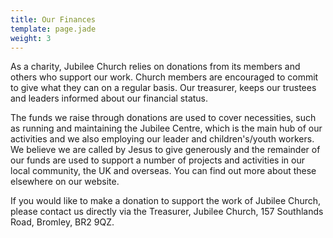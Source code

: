 ```yaml
---
title: Our Finances
template: page.jade
weight: 3
---
```


As a charity, Jubilee Church relies on donations from its members and others who support our work. Church members are encouraged to commit to give what they can on a regular basis. Our treasurer, keeps our trustees and leaders informed about our financial status.

The funds we raise through donations are used to cover necessities, such as running and maintaining the Jubilee Centre, which is the main hub of our activities and we also employing our leader and children's/youth workers. We believe we are called by Jesus to give generously and the remainder of our funds are used to support a number of projects and activities in our local community, the UK and overseas. You can find out more about these elsewhere on our website.

If you would like to make a donation to support the work of Jubilee Church, please contact us directly via the Treasurer, Jubilee Church, 157 Southlands Road, Bromley, BR2 9QZ.
